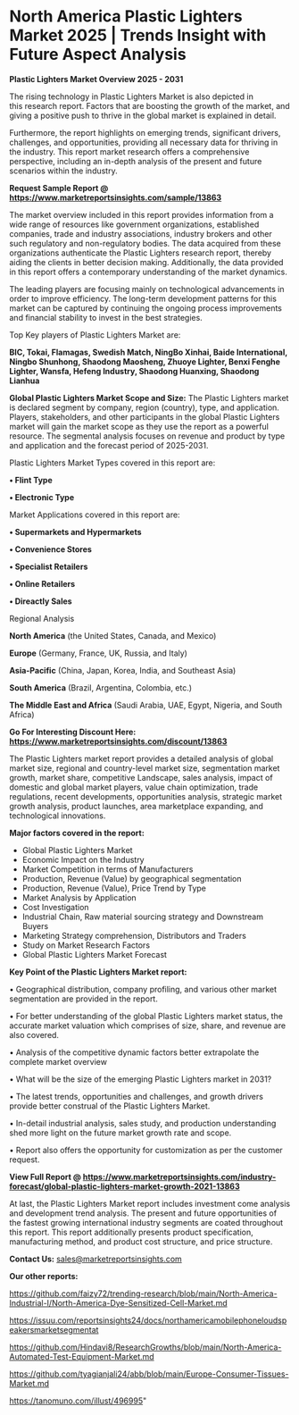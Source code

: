 # North America Plastic Lighters Market 2025 | Trends Insight with Future Aspect Analysis

<Strong> Plastic Lighters Market Overview 2025 - 2031</strong>

The rising technology in Plastic Lighters Market is also depicted in this research report. Factors that are boosting the growth of the market, and giving a positive push to thrive in the global market is explained in detail.

Furthermore, the report highlights on emerging trends, significant drivers, challenges, and opportunities, providing all necessary data for thriving in the industry. This report market research offers a comprehensive perspective, including an in-depth analysis of the present and future scenarios within the industry.

<strong>Request Sample Report @ <a href=https://www.marketreportsinsights.com/sample/13863>https://www.marketreportsinsights.com/sample/13863</a></strong>

The market overview included in this report provides information from a wide range of resources like government organizations, established companies, trade and industry associations, industry brokers and other such regulatory and non-regulatory bodies. The data acquired from these organizations authenticate the Plastic Lighters research report, thereby aiding the clients in better decision making. Additionally, the data provided in this report offers a contemporary understanding of the market dynamics.

The leading players are focusing mainly on technological advancements in order to improve efficiency. The long-term development patterns for this market can be captured by continuing the ongoing process improvements and financial stability to invest in the best strategies.

Top Key players of Plastic Lighters Market are:

<strong>BIC, Tokai, Flamagas, Swedish Match, NingBo Xinhai, Baide International, Ningbo Shunhong, Shaodong Maosheng, Zhuoye Lighter, Benxi Fenghe Lighter, Wansfa, Hefeng Industry, Shaodong Huanxing, Shaodong Lianhua</strong>

<strong><b>Global Plastic Lighters Market Scope and Size:</b></strong>
The Plastic Lighters market is declared segment by company, region (country), type, and application. Players, stakeholders, and other participants in the global Plastic Lighters market will gain the market scope as they use the report as a powerful resource. The segmental analysis focuses on revenue and product by type and application and the forecast period of 2025-2031.

Plastic Lighters Market Types covered in this report are:

<strong>• Flint Type

• Electronic Type</strong>

Market Applications covered in this report are:

<strong>• Supermarkets and Hypermarkets

• Convenience Stores

• Specialist Retailers

• Online Retailers

• Direactly Sales</strong> 

Regional Analysis

<strong>North America</strong> (the United States, Canada, and Mexico)

<strong>Europe</strong> (Germany, France, UK, Russia, and Italy)

<strong>Asia-Pacific</strong> (China, Japan, Korea, India, and Southeast Asia)

<strong>South America</strong> (Brazil, Argentina, Colombia, etc.)

<strong>The Middle East and Africa</strong> (Saudi Arabia, UAE, Egypt, Nigeria, and South Africa)

<strong>Go For Interesting Discount Here: <a href=https://www.marketreportsinsights.com/discount/13863>https://www.marketreportsinsights.com/discount/13863</a></strong>

The Plastic Lighters market report provides a detailed analysis of global market size, regional and country-level market size, segmentation market growth, market share, competitive Landscape, sales analysis, impact of domestic and global market players, value chain optimization, trade regulations, recent developments, opportunities analysis, strategic market growth analysis, product launches, area marketplace expanding, and technological innovations.

<strong><b>Major factors covered in the report:</b></strong>
<ul>
  <li>Global Plastic Lighters Market </li>
  <li>Economic Impact on the Industry</li>
  <li>Market Competition in terms of Manufacturers</li>
  <li>Production, Revenue (Value) by geographical segmentation</li>
  <li>Production, Revenue (Value), Price Trend by Type</li>
  <li>Market Analysis by Application</li>
  <li>Cost Investigation</li>
  <li>Industrial Chain, Raw material sourcing strategy and Downstream Buyers</li>
  <li>Marketing Strategy comprehension, Distributors and Traders</li>
  <li>Study on Market Research Factors</li>
  <li>Global Plastic Lighters Market Forecast</li>
</ul>

<strong><b>Key Point of the Plastic Lighters Market report:</b></strong>

• Geographical distribution, company profiling, and various other market segmentation are provided in the report.

• For better understanding of the global Plastic Lighters market status, the accurate market valuation which comprises of size, share, and revenue are also covered.

• Analysis of the competitive dynamic factors better extrapolate the complete market overview

• What will be the size of the emerging Plastic Lighters market in 2031?

• The latest trends, opportunities and challenges, and growth drivers provide better construal of the Plastic Lighters Market.

• In-detail industrial analysis, sales study, and production understanding shed more light on the future market growth rate and scope.

• Report also offers the opportunity for customization as per the customer request.

<strong><b>View Full Report @ <a href=https://www.marketreportsinsights.com/industry-forecast/global-plastic-lighters-market-growth-2021-13863>https://www.marketreportsinsights.com/industry-forecast/global-plastic-lighters-market-growth-2021-13863</a></b></strong>


At last, the Plastic Lighters Market report includes investment come analysis and development trend analysis. The present and future opportunities of the fastest growing international industry segments are coated throughout this report. This report additionally presents product specification, manufacturing method, and product cost structure, and price structure.

<strong>Contact Us:</strong>
sales@marketreportsinsights.com

<strong>Our other reports:</strong>

<a href=https://github.com/faizy72/trending-research/blob/main/North-America-Industrial-I/North-America-Dye-Sensitized-Cell-Market.md>https://github.com/faizy72/trending-research/blob/main/North-America-Industrial-I/North-America-Dye-Sensitized-Cell-Market.md</a>

<a href=https://issuu.com/reportsinsights24/docs/northamericamobilephoneloudspeakersmarketsegmentat>https://issuu.com/reportsinsights24/docs/northamericamobilephoneloudspeakersmarketsegmentat</a>

<a href=https://github.com/Hindavi8/ResearchGrowths/blob/main/North-America-Automated-Test-Equipment-Market.md>https://github.com/Hindavi8/ResearchGrowths/blob/main/North-America-Automated-Test-Equipment-Market.md</a>

<a href=https://github.com/tyagianjali24/abb/blob/main/Europe-Consumer-Tissues-Market.md>https://github.com/tyagianjali24/abb/blob/main/Europe-Consumer-Tissues-Market.md</a>

<a href=https://tanomuno.com/illust/496995>https://tanomuno.com/illust/496995</a>"

